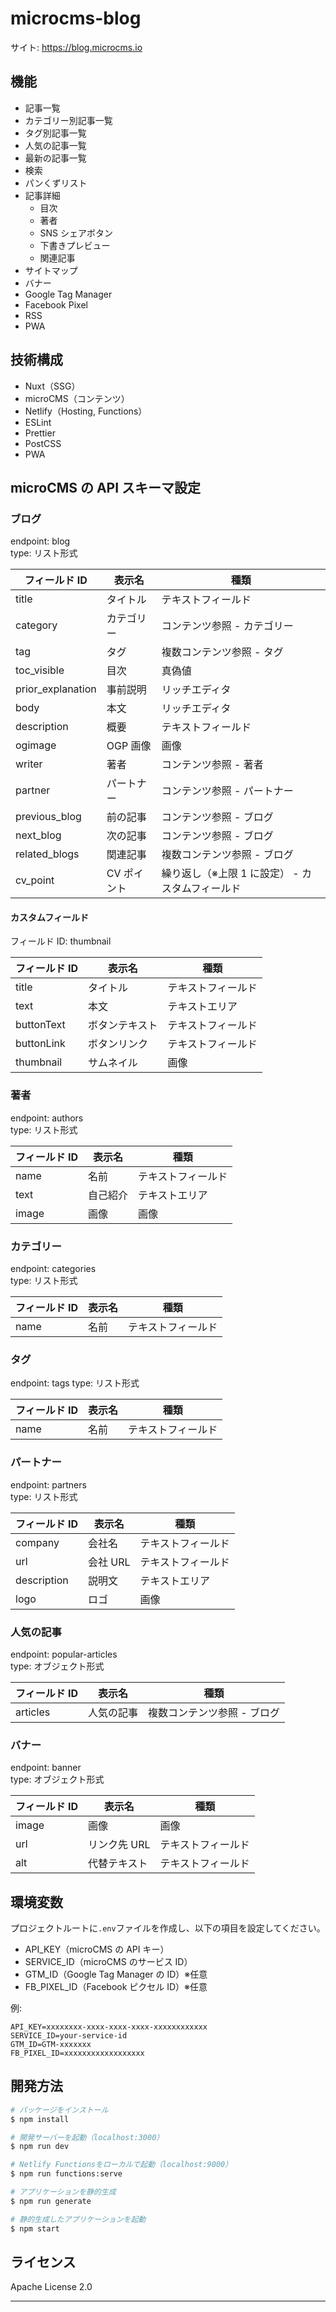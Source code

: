 # microcms-blog

サイト: https://blog.microcms.io

## 機能

- 記事一覧
- カテゴリー別記事一覧
- タグ別記事一覧
- 人気の記事一覧
- 最新の記事一覧
- 検索
- パンくずリスト
- 記事詳細
  - 目次
  - 著者
  - SNS シェアボタン
  - 下書きプレビュー
  - 関連記事
- サイトマップ
- バナー
- Google Tag Manager
- Facebook Pixel
- RSS
- PWA

## 技術構成

- Nuxt（SSG）
- microCMS（コンテンツ）
- Netlify（Hosting, Functions）
- ESLint
- Prettier
- PostCSS
- PWA

## microCMS の API スキーマ設定

### ブログ

endpoint: blog  
type: リスト形式

| フィールド ID     | 表示名      | 種類                                            |
| ----------------- | ----------- | ----------------------------------------------- |
| title             | タイトル    | テキストフィールド                              |
| category          | カテゴリー  | コンテンツ参照 - カテゴリー                     |
| tag               | タグ        | 複数コンテンツ参照 - タグ                       |
| toc_visible       | 目次        | 真偽値                                          |
| prior_explanation | 事前説明    | リッチエディタ                                  |
| body              | 本文        | リッチエディタ                                  |
| description       | 概要        | テキストフィールド                              |
| ogimage           | OGP 画像    | 画像                                            |
| writer            | 著者        | コンテンツ参照 - 著者                           |
| partner           | パートナー  | コンテンツ参照 - パートナー                     |
| previous_blog     | 前の記事    | コンテンツ参照 - ブログ                         |
| next_blog         | 次の記事    | コンテンツ参照 - ブログ                         |
| related_blogs     | 関連記事    | 複数コンテンツ参照 - ブログ                     |
| cv_point          | CV ポイント | 繰り返し（※上限 1 に設定） - カスタムフィールド |

#### カスタムフィールド

フィールド ID: thumbnail

| フィールド ID | 表示名         | 種類               |
| ------------- | -------------- | ------------------ |
| title         | タイトル       | テキストフィールド |
| text          | 本文           | テキストエリア     |
| buttonText    | ボタンテキスト | テキストフィールド |
| buttonLink    | ボタンリンク   | テキストフィールド |
| thumbnail     | サムネイル     | 画像               |

### 著者

endpoint: authors  
type: リスト形式

| フィールド ID | 表示名   | 種類               |
| ------------- | -------- | ------------------ |
| name          | 名前     | テキストフィールド |
| text          | 自己紹介 | テキストエリア     |
| image         | 画像     | 画像               |

### カテゴリー

endpoint: categories  
type: リスト形式

| フィールド ID | 表示名 | 種類               |
| ------------- | ------ | ------------------ |
| name          | 名前   | テキストフィールド |

### タグ

endpoint: tags
type: リスト形式

| フィールド ID | 表示名 | 種類               |
| ------------- | ------ | ------------------ |
| name          | 名前   | テキストフィールド |

### パートナー

endpoint: partners  
type: リスト形式

| フィールド ID | 表示名   | 種類               |
| ------------- | -------- | ------------------ |
| company       | 会社名   | テキストフィールド |
| url           | 会社 URL | テキストフィールド |
| description   | 説明文   | テキストエリア     |
| logo          | ロゴ     | 画像               |

### 人気の記事

endpoint: popular-articles  
type: オブジェクト形式

| フィールド ID | 表示名     | 種類                        |
| ------------- | ---------- | --------------------------- |
| articles      | 人気の記事 | 複数コンテンツ参照 - ブログ |

### バナー

endpoint: banner  
type: オブジェクト形式

| フィールド ID | 表示名       | 種類               |
| ------------- | ------------ | ------------------ |
| image         | 画像         | 画像               |
| url           | リンク先 URL | テキストフィールド |
| alt           | 代替テキスト | テキストフィールド |

## 環境変数

プロジェクトルートに`.env`ファイルを作成し、以下の項目を設定してください。

- API_KEY（microCMS の API キー）
- SERVICE_ID（microCMS のサービス ID）
- GTM_ID（Google Tag Manager の ID）※任意
- FB_PIXEL_ID（Facebook ピクセル ID）※任意

例:

```
API_KEY=xxxxxxxx-xxxx-xxxx-xxxx-xxxxxxxxxxxx
SERVICE_ID=your-service-id
GTM_ID=GTM-xxxxxxx
FB_PIXEL_ID=xxxxxxxxxxxxxxxxxx
```

## 開発方法

```bash
# パッケージをインストール
$ npm install

# 開発サーバーを起動（localhost:3000）
$ npm run dev

# Netlify Functionsをローカルで起動（localhost:9000）
$ npm run functions:serve

# アプリケーションを静的生成
$ npm run generate

# 静的生成したアプリケーションを起動
$ npm start
```

## ライセンス

Apache License 2.0

---
